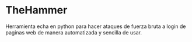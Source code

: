 # TheHammer
Herramienta echa en python para hacer ataques de fuerza bruta a login de paginas web de manera automatizada y sencilla de usar. 
